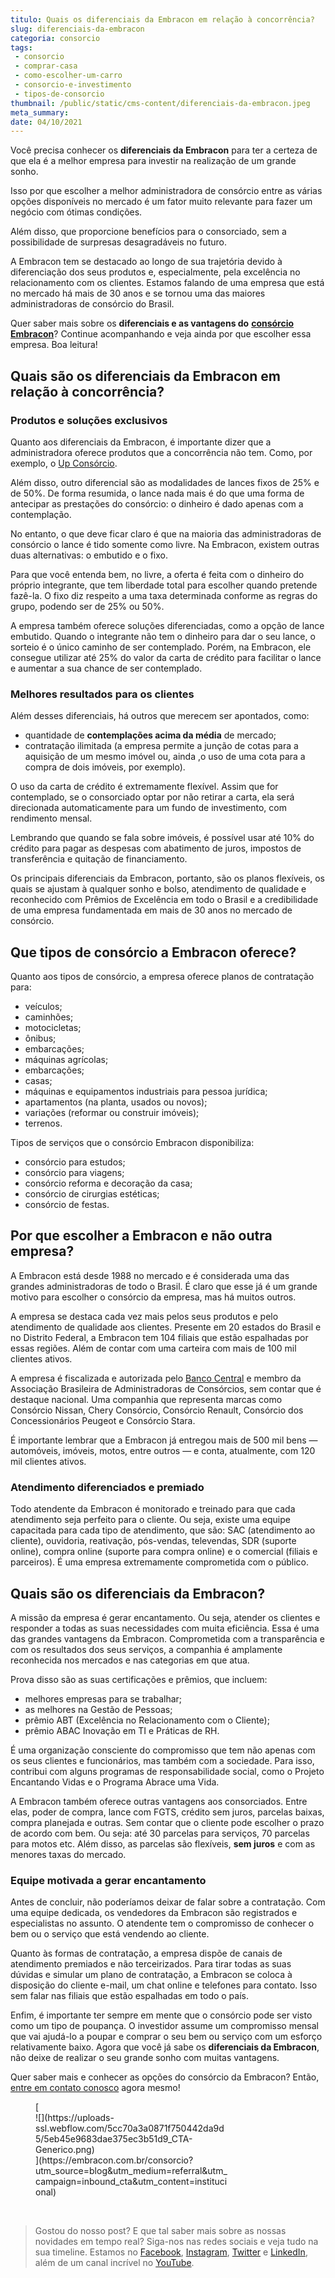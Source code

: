 ```yaml
---
titulo: Quais os diferenciais da Embracon em relação à concorrência?
slug: diferenciais-da-embracon
categoria: consorcio
tags:
 - consorcio
 - comprar-casa
 - como-escolher-um-carro
 - consorcio-e-investimento
 - tipos-de-consorcio
thumbnail: /public/static/cms-content/diferenciais-da-embracon.jpeg
meta_summary: 
date: 04/10/2021
---
```

Você precisa conhecer os **diferenciais da Embracon** para ter a certeza de que ela é a melhor empresa para investir na realização de um grande sonho.

Isso por que escolher a melhor administradora de consórcio entre as várias opções disponíveis no mercado é um fator muito relevante para fazer um negócio com ótimas condições.

Além disso, que proporcione benefícios para o consorciado, sem a possibilidade de surpresas desagradáveis no futuro.

A Embracon tem se destacado ao longo de sua trajetória devido à diferenciação dos seus produtos e, especialmente, pela excelência no relacionamento com os clientes. Estamos falando de uma empresa que está no mercado há mais de 30 anos e se tornou uma das maiores administradoras de consórcio do Brasil.

Quer saber mais sobre os **diferenciais e as vantagens do** [**consórcio Embracon**](https://www.embracon.com.br/)? Continue acompanhando e veja ainda por que escolher essa empresa. Boa leitura!

Quais são os diferenciais da Embracon em relação à concorrência?
----------------------------------------------------------------

### Produtos e soluções exclusivos

Quanto aos diferenciais da Embracon, é importante dizer que a administradora oferece produtos que a concorrência não tem. Como, por exemplo, o [Up Consórcio](https://www.upconsorcios.com.br/blog/up-consorcio).

Além disso, outro diferencial são as modalidades de lances fixos de 25% e de 50%. De forma resumida, o lance nada mais é do que uma forma de antecipar as prestações do consórcio: o dinheiro é dado apenas com a contemplação.

No entanto, o que deve ficar claro é que na maioria das administradoras de consórcio o lance é tido somente como livre. Na Embracon, existem outras duas alternativas: o embutido e o fixo.

Para que você entenda bem, no livre, a oferta é feita com o dinheiro do próprio integrante, que tem liberdade total para escolher quando pretende fazê-la. O fixo diz respeito a uma taxa determinada conforme as regras do grupo, podendo ser de 25% ou 50%.

A empresa também oferece soluções diferenciadas, como a opção de lance embutido. Quando o integrante não tem o dinheiro para dar o seu lance, o sorteio é o único caminho de ser contemplado. Porém, na Embracon, ele consegue utilizar até 25% do valor da carta de crédito para facilitar o lance e aumentar a sua chance de ser contemplado.

### Melhores resultados para os clientes

Além desses diferenciais, há outros que merecem ser apontados, como:

- quantidade de **contemplações acima da média** de mercado;
- contratação ilimitada (a empresa permite a junção de cotas para a aquisição de um mesmo imóvel ou, ainda ,o uso de uma cota para a compra de dois imóveis, por exemplo).

O uso da carta de crédito é extremamente flexível. Assim que for contemplado, se o consorciado optar por não retirar a carta, ela será direcionada automaticamente para um fundo de investimento, com rendimento mensal.

Lembrando que quando se fala sobre imóveis, é possível usar até 10% do crédito para pagar as despesas com abatimento de juros, impostos de transferência e quitação de financiamento.

Os principais diferenciais da Embracon, portanto, são os planos flexíveis, os quais se ajustam à qualquer sonho e bolso, atendimento de qualidade e reconhecido com Prêmios de Excelência em todo o Brasil e a credibilidade de uma empresa fundamentada em mais de 30 anos no mercado de consórcio.

Que tipos de consórcio a Embracon oferece?
------------------------------------------

Quanto aos tipos de consórcio, a empresa oferece planos de contratação para:

- veículos;
- caminhões;
- motocicletas;
- ônibus;
- embarcações;
- máquinas agrícolas;
- embarcações;
- casas;
- máquinas e equipamentos industriais para pessoa jurídica;
- apartamentos (na planta, usados ou novos);
- variações (reformar ou construir imóveis);
- terrenos.

Tipos de serviços que o consórcio Embracon disponibiliza:

- consórcio para estudos;
- consórcio para viagens;
- consórcio reforma e decoração da casa;
- consórcio de cirurgias estéticas;
- consórcio de festas.

Por que escolher a Embracon e não outra empresa?
------------------------------------------------

A Embracon está desde 1988 no mercado e é considerada uma das grandes administradoras de todo o Brasil. É claro que esse já é um grande motivo para escolher o consórcio da empresa, mas há muitos outros.

A empresa se destaca cada vez mais pelos seus produtos e pelo atendimento de qualidade aos clientes. Presente em 20 estados do Brasil e no Distrito Federal, a Embracon tem 104 filiais que estão espalhadas por essas regiões. Além de contar com uma carteira com mais de 100 mil clientes ativos.

A empresa é fiscalizada e autorizada pelo [Banco Central](https://www.bcb.gov.br/) e membro da Associação Brasileira de Administradoras de Consórcios, sem contar que é destaque nacional. Uma companhia que representa marcas como Consórcio Nissan, Chery Consórcio, Consórcio Renault, Consórcio dos Concessionários Peugeot e Consórcio Stara.

É importante lembrar que a Embracon já entregou mais de 500 mil bens — automóveis, imóveis, motos, entre outros — e conta, atualmente, com 120 mil clientes ativos.

### Atendimento diferenciados e premiado

Todo atendente da Embracon é monitorado e treinado para que cada atendimento seja perfeito para o cliente. Ou seja, existe uma equipe capacitada para cada tipo de atendimento, que são: SAC (atendimento ao cliente), ouvidoria, reativação, pós-vendas, televendas, SDR (suporte online), compra online (suporte para compra online) e o comercial (filiais e parceiros). É uma empresa extremamente comprometida com o público.

Quais são os diferenciais da Embracon?
--------------------------------------

A missão da empresa é gerar encantamento. Ou seja, atender os clientes e responder a todas as suas necessidades com muita eficiência. Essa é uma das grandes vantagens da Embracon. Comprometida com a transparência e com os resultados dos seus serviços, a companhia é amplamente reconhecida nos mercados e nas categorias em que atua.

Prova disso são as suas certificações e prêmios, que incluem:

- melhores empresas para se trabalhar;
- as melhores na Gestão de Pessoas;
- prêmio ABT (Excelência no Relacionamento com o Cliente);
- prêmio ABAC Inovação em TI e Práticas de RH.

É uma organização consciente do compromisso que tem não apenas com os seus clientes e funcionários, mas também com a sociedade. Para isso, contribui com alguns programas de responsabilidade social, como o Projeto Encantando Vidas e o Programa Abrace uma Vida.

A Embracon também oferece outras vantagens aos consorciados. Entre elas, poder de compra, lance com FGTS, crédito sem juros, parcelas baixas, compra planejada e outras. Sem contar que o cliente pode escolher o prazo de acordo com bem. Ou seja: até 30 parcelas para serviços, 70 parcelas para motos etc. Além disso, as parcelas são flexíveis, **sem juros** e com as menores taxas do mercado.

### Equipe motivada a gerar encantamento

Antes de concluir, não poderíamos deixar de falar sobre a contratação. Com uma equipe dedicada, os vendedores da Embracon são registrados e especialistas no assunto. O atendente tem o compromisso de conhecer o bem ou o serviço que está vendendo ao cliente.

Quanto às formas de contratação, a empresa dispõe de canais de atendimento premiados e não terceirizados. Para tirar todas as suas dúvidas e simular um plano de contratação, a Embracon se coloca à disposição do cliente e-mail, um chat online e telefones para contato. Isso sem falar nas filiais que estão espalhadas em todo o país.

Enfim, é importante ter sempre em mente que o consórcio pode ser visto como um tipo de poupança. O investidor assume um compromisso mensal que vai ajudá-lo a poupar e comprar o seu bem ou serviço com um esforço relativamente baixo. Agora que você já sabe os **diferenciais da Embracon**, não deixe de realizar o seu grande sonho com muitas vantagens.

Quer saber mais e conhecer as opções do consórcio da Embracon? Então, [entre em contato conosco](https://www.embracon.com.br/) agora mesmo!

<figure class="w-richtext-figure-type-image w-richtext-align-center" style="max-width:310px">[<div>![](https://uploads-ssl.webflow.com/5cc70a3a0871f750442da9d5/5eb45e9683dae375ec3b51d9_CTA-Generico.png)</div>](https://embracon.com.br/consorcio?utm_source=blog&utm_medium=referral&utm_campaign=inbound_cta&utm_content=institucional)</figure>‍

> Gostou do nosso post? E que tal saber mais sobre as nossas novidades em tempo real? Siga-nos nas redes sociais e veja tudo na sua timeline. Estamos no [Facebook](https://www.facebook.com/embracon/), [Instagram](https://www.instagram.com/embraconoficial/), [Twitter](https://twitter.com/embracon) e [LinkedIn](https://www.linkedin.com/company/1018875/), além de um canal incrível no [YouTube](https://www.youtube.com/channel/UCL-Y0mv9zc73Iek48NLUBzQ).

‍
